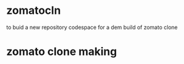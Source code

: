# zomatocln
to buid a new repository codespace for a dem build of zomato clone
# zomato clone making
